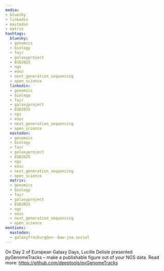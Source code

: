 ```yaml
---
media:
- bluesky
- linkedin
- mastodon
- matrix
hashtags:
  bluesky:
  - genomics
  - biology
  - fair
  - galaxyproject
  - EGD2025
  - ngs
  - eosc
  - next_generation_sequencing
  - open_science
  linkedin:
  - genomics
  - biology
  - fair
  - galaxyproject
  - EGD2025
  - ngs
  - eosc
  - next_generation_sequencing
  - open_science
  mastodon:
  - genomics
  - biology
  - fair
  - galaxyproject
  - EGD2025
  - ngs
  - eosc
  - next_generation_sequencing
  - open_science
  matrix:
  - genomics
  - biology
  - fair
  - galaxyproject
  - EGD2025
  - ngs
  - eosc
  - next_generation_sequencing
  - open_science
mentions:
  mastodon:
  - galaxyfreiburg@xn--baw-joa.social
---
```


On Day 2 of European Galaxy Days, Lucille Delisle presented pyGenomeTracks – make a publishable figure out of your NGS data.
Read more: https://github.com/deeptools/pyGenomeTracks